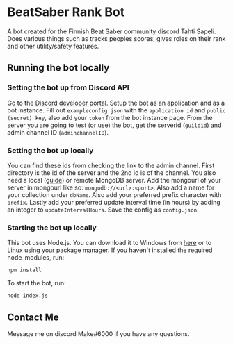 # BeatSaber Rank Bot
A bot created for the Finnish Beat Saber community discord Tahti Sapeli.
Does various things such as tracks peoples scores, gives roles on their rank and other utility/safety features.

## Running the bot locally
### Setting the bot up from Discord API
Go to the [Discord developer portal](https://discord.com/developers/). Setup the bot as an application and as a bot instance. Fill out `exampleconfig.json` with the `application id` and `public (secret) key`, also add your `token` from the bot instance page. From the server you are going to test (or use) the bot, get the serverid (`guildid`) and admin channel ID (`adminchannelID`). 
### Setting the bot up locally
You can find these ids from checking the link to the admin channel. First directory is the id of the server and the 2nd id is of the channel. You also need a local ([guide](https://docs.mongodb.com/manual/tutorial/install-mongodb-on-windows/)) or remote MongoDB server. Add the mongourl of your server in mongourl like so: `mongodb://<url>:<port>`. Also add a name for your collection under `dbName`. Also add your preferred prefix character with `prefix`. Lastly add your preferred update interval time (in hours) by adding an integer to `updateIntervalHours`. Save the config as `config.json`.
### Starting the bot up locally
This bot uses Node.js. You can download it to Windows from [here](https://nodejs.org/en/download/) or to Linux using your package manager. If you haven't installed the required node_modules, run:
```
npm install
```
To start the bot, run:
```
node index.js
```

## Contact Me
Message me on discord Make#6000 if you have any questions.
